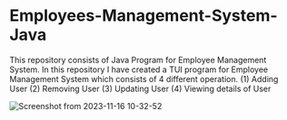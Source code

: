 # Employees-Management-System-Java
This repository consists of Java Program for Employee Management System. In this repository I have created a TUI program for Employee Management System which consists of 4 different operation.
(1) Adding User
(2) Removing User
(3) Updating User
(4) Viewing details of User

![Screenshot from 2023-11-16 10-32-52](https://github.com/kundan05/Employees-Management-System-Java/assets/54130282/69014dd9-214a-43c5-acc0-7c1a6569ae97)

